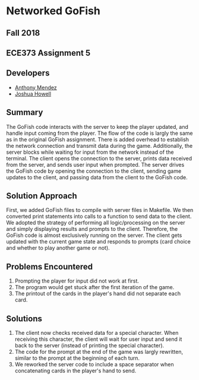 # Networked GoFish
## Fall 2018
## ECE373 Assignment 5

## Developers
* [Anthony Mendez](https://github.com/anthonymendez)
* [Joshua Howell](https://github.com/Parzival6)

## Summary
The GoFish code interacts with the server to keep the player updated, and handle input coming from the player. The flow of the code is largly the same as in the original GoFish assignment. There is added overhead to establish the network connection and transmit data during the game. Additionally, the server blocks while waiting for input from the network instead of the terminal. The client opens the connection to the server, prints data received from the server, and sends user input when prompted. The server drives the GoFish code by opening the connection to the client, sending game updates to the client, and passing data from the client to the GoFish code.

## Solution Approach
First, we added GoFish files to compile with server files in Makefile. We then converted print statements into calls to a function to send data to the client. We adopted the strategy of performing all logic/processing on the server and simply displaying results and prompts to the client. Therefore, the GoFish code is almost exclusively running on the server. The client gets updated with the current game state and responds to prompts (card choice and whether to play another game or not).

## Problems Encountered
1. Prompting the player for input did not work at first.
2. The program would get stuck after the first iteration of the game.
3. The printout of the cards in the player's hand did not separate each card.

## Solutions
1. The client now checks received data for a special character. When receiving this character, the client will wait for user input and send it back to the server (instead of printing the special character).
2. The code for the prompt at the end of the game was largly rewritten, similar to the prompt at the beginning of each turn.
3. We reworked the server code to include a space separator when concatenating cards in the player's hand to send.
